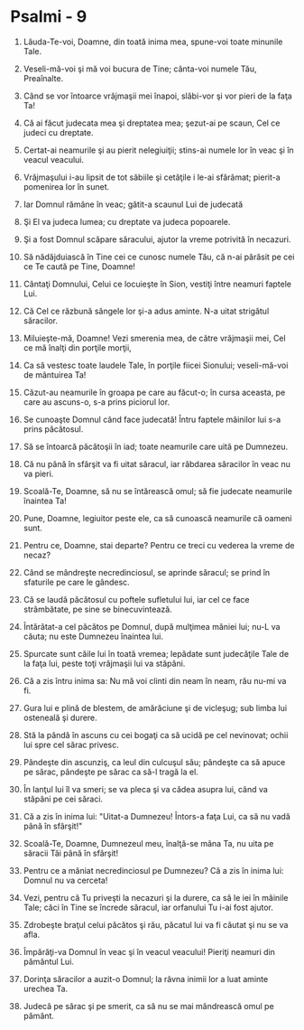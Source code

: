 # Psalmi - 9

1. Lăuda-Te-voi, Doamne, din toată inima mea, spune-voi toate minunile Tale. 

2. Veseli-mă-voi şi mă voi bucura de Tine; cânta-voi numele Tău, Preaînalte. 

3. Când se vor întoarce vrăjmaşii mei înapoi, slăbi-vor şi vor pieri de la faţa Ta! 

4. Că ai făcut judecata mea şi dreptatea mea; şezut-ai pe scaun, Cel ce judeci cu dreptate. 

5. Certat-ai neamurile şi au pierit nelegiuiţii; stins-ai numele lor în veac şi în veacul veacului. 

6. Vrăjmaşului i-au lipsit de tot săbiile şi cetăţile i le-ai sfărâmat; pierit-a pomenirea lor în sunet. 

7. Iar Domnul rămâne în veac; gătit-a scaunul Lui de judecată 

8. Şi El va judeca lumea; cu dreptate va judeca popoarele. 

9. Şi a fost Domnul scăpare săracului, ajutor la vreme potrivită în necazuri. 

10. Să nădăjduiască în Tine cei ce cunosc numele Tău, că n-ai părăsit pe cei ce Te caută pe Tine, Doamne! 

11. Cântaţi Domnului, Celui ce locuieşte în Sion, vestiţi între neamuri faptele Lui. 

12. Că Cel ce răzbună sângele lor şi-a adus aminte. N-a uitat strigătul săracilor. 

13. Miluieşte-mă, Doamne! Vezi smerenia mea, de către vrăjmaşii mei, Cel ce mă înalţi din porţile morţii, 

14. Ca să vestesc toate laudele Tale, în porţile fiicei Sionului; veseli-mă-voi de mântuirea Ta! 

15. Căzut-au neamurile în groapa pe care au făcut-o; în cursa aceasta, pe care au ascuns-o, s-a prins piciorul lor. 

16. Se cunoaşte Domnul când face judecată! Întru faptele mâinilor lui s-a prins păcătosul. 

17. Să se întoarcă păcătoşii în iad; toate neamurile care uită pe Dumnezeu. 

18. Că nu până în sfârşit va fi uitat săracul, iar răbdarea săracilor în veac nu va pieri. 

19. Scoală-Te, Doamne, să nu se întărească omul; să fie judecate neamurile înaintea Ta! 

20. Pune, Doamne, legiuitor peste ele, ca să cunoască neamurile că oameni sunt. 

21. Pentru ce, Doamne, stai departe? Pentru ce treci cu vederea la vreme de necaz? 

22. Când se mândreşte necredinciosul, se aprinde săracul; se prind în sfaturile pe care le gândesc. 

23. Că se laudă păcătosul cu poftele sufletului lui, iar cel ce face strâmbătate, pe sine se binecuvintează. 

24. Întărâtat-a cel păcătos pe Domnul, după mulţimea mâniei lui; nu-L va căuta; nu este Dumnezeu înaintea lui. 

25. Spurcate sunt căile lui în toată vremea; lepădate sunt judecăţile Tale de la faţa lui, peste toţi vrăjmaşii lui va stăpâni. 

26. Că a zis întru inima sa: Nu mă voi clinti din neam în neam, rău nu-mi va fi. 

27. Gura lui e plină de blestem, de amărăciune şi de vicleşug; sub limba lui osteneală şi durere. 

28. Stă la pândă în ascuns cu cei bogaţi ca să ucidă pe cel nevinovat; ochii lui spre cel sărac privesc. 

29. Pândeşte din ascunziş, ca leul din culcuşul său; pândeşte ca să apuce pe sărac, pândeşte pe sărac ca să-l tragă la el. 

30. În lanţul lui îl va smeri; se va pleca şi va cădea asupra lui, când va stăpâni pe cei săraci. 

31. Că a zis în inima lui: "Uitat-a Dumnezeu! Întors-a faţa Lui, ca să nu vadă până în sfârşit!" 

32. Scoală-Te, Doamne, Dumnezeul meu, înalţă-se mâna Ta, nu uita pe săracii Tăi până în sfârşit! 

33. Pentru ce a mâniat necredinciosul pe Dumnezeu? Că a zis în inima lui: Domnul nu va cerceta! 

34. Vezi, pentru că Tu priveşti la necazuri şi la durere, ca să le iei în mâinile Tale; căci în Tine se încrede săracul, iar orfanului Tu i-ai fost ajutor. 

35. Zdrobeşte braţul celui păcătos şi rău, păcatul lui va fi căutat şi nu se va afla. 

36. Împărăţi-va Domnul în veac şi în veacul veacului! Pieriţi neamuri din pământul Lui. 

37. Dorinţa săracilor a auzit-o Domnul; la râvna inimii lor a luat aminte urechea Ta. 

38. Judecă pe sărac şi pe smerit, ca să nu se mai mândrească omul pe pământ. 

